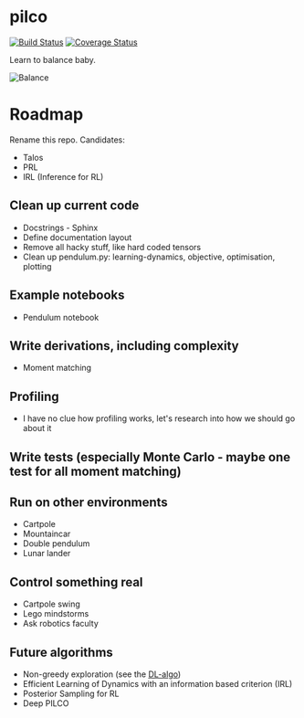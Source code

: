# pilco

[![Build Status](https://travis-ci.org/sbrml/pilco.svg?branch=master)](https://travis-ci.org/sbrml/pilco)
[![Coverage Status](https://coveralls.io/repos/github/sbrml/pilco/badge.svg?branch=master)](https://coveralls.io/github/sbrml/pilco?branch=master)

Learn to balance baby.

![Balance](good_gifs/pendulum-test-20200422-081051.gif)

# Roadmap

Rename this repo. Candidates:
- Talos
- PRL
- IRL (Inference for RL)

## Clean up current code
- Docstrings - Sphinx
- Define documentation layout
- Remove all hacky stuff, like hard coded tensors
- Clean up pendulum.py: learning-dynamics, objective, optimisation, plotting

## Example notebooks
- Pendulum notebook

## Write derivations, including complexity
- Moment matching

## Profiling
- I have no clue how profiling works, let's research into how we should go about it

## Write tests (especially Monte Carlo - maybe one test for all moment matching)

## Run on other environments
- Cartpole
- Mountaincar
- Double pendulum
- Lunar lander

## Control something real
- Cartpole swing
- Lego mindstorms
- Ask robotics faculty

## Future algorithms
- Non-greedy exploration (see the [DL-algo](https://www.mlmi.eng.cam.ac.uk/files/disentangling_sources_of_uncertainty_for_active_exploration_reduced.pdf))
- Efficient Learning of Dynamics with an information based criterion (IRL)
- Posterior Sampling for RL
- Deep PILCO
